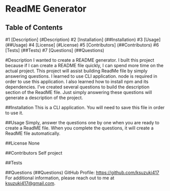 # ReadME Generator

  ## Table of Contents
  #1 [Description] (#Description)
  #2 [Installation] (##Installation)
  #3 [Usage] (##Usage)
  #4 [License] (#License)
  #5 [Contributors] (##Contributors)
  #6 [Tests] (##Tests)
  #7 [Questions] (##Questions)

  #Description
  I wanted to create a README generator. I built this project because if I can create a README file quickly, I can spend more time on the actual project. This project will assist building ReadMe file by simply answering questions. I learned to use CLI application. node is required in order to use this application. I also learned how to install npm and its dependencies. I've created several questions to build the description section of the ReadME file. Just simply answering these questions will generate a description of the project.
  

  ##Installation
  This is a CLI application. You will need to save this file in order to use it.

  ##Usage
  Simply, answer the questions one by one when you are ready to create a ReadME file. When you complete the questions, it will create a ReadME file automatically.

  ##License
  None

  ##Contributors
  Self project

  ##Tests
  

  ##Questions (##Questions)
  GitHub Profile: https://github.com/ksuzuki417
  For additional information, please reach out to me at ksuzuki417@gmail.com.
